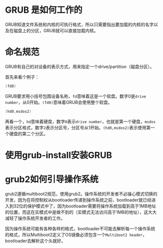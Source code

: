 # GRUB 是如何工作的

GRUB知道文件系统和内核的可执行格式，所以只需要指出要加载的内核的名字以及在磁盘上的分区，GRUB就可以直接加载内核。

# 命名规范

GRUB有自己的对设备的表示方式，用来指定一个drive/partition（磁盘分区）。

首先来看个例子：

```C
(fd0)
```

GRUB要求用小括号包围设备名称，`fd`意味着这是一个软盘。数字0是`drive number`，从0开始。`(fd0)`意味着GRUB会使用整个软盘。

```C
(hd0,msdos2)
```

再看一个，`hd`意味着硬盘，数字`0`表示`drive number`，也就是第一个硬盘，`msdos`表示分区格式，数字`2`表示分区号，分区号从1开始。`(hd0,msdos2)`表示使用第一个硬盘的第二个分区。

# 使用grub-install安装GRUB

# grub2如何引导操作系统

grub2遵循multiboot2规范，使用grub2。操作系统的开发者不必操心模式切换的开发，因为在将控制权从bootloader传递到操作系统之前，bootloader就已经进入到32位的保护模式中了，因为bootloader需要将操作系统加载到高于1MB地址的位置，而这在实模式中是做不到的（实模式无法访问高于1MB的地址），这大大减轻了操作系统开发者的工作。

因为操作系统可能有各种各样的格式，bootloader不可能去解析每一个操作系统的格式，所以Multiboot2定义了OS镜像必须包含一个`Multiboot2 header`，bootloader去解析这个头就好。